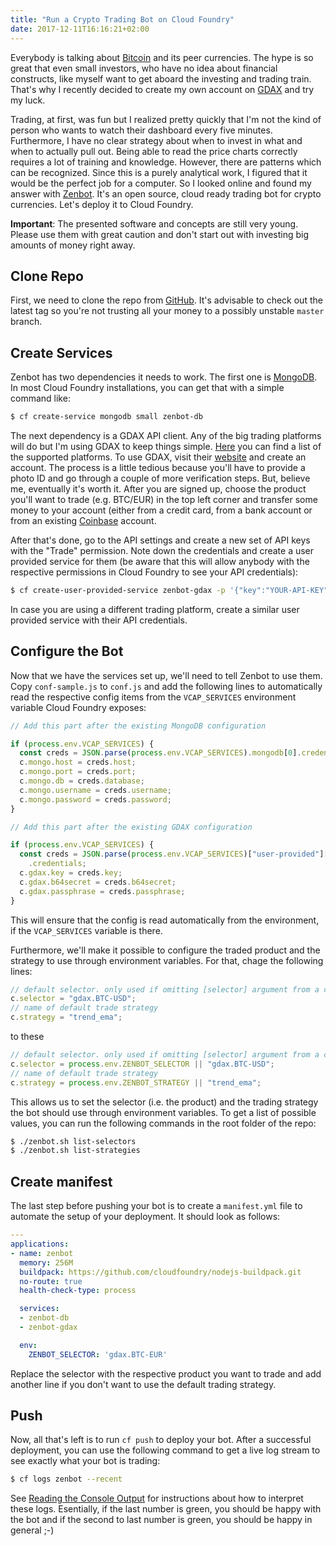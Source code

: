 ```yaml
---
title: "Run a Crypto Trading Bot on Cloud Foundry"
date: 2017-12-11T16:16:21+02:00
---
```


Everybody is talking about [Bitcoin](https://en.wikipedia.org/wiki/Bitcoin) and its peer currencies. The hype is so great that even small investors, who have no idea about financial constructs, like myself want to get aboard the investing and trading train. That's why I recently decided to create my own account on [GDAX](https://www.gdax.com/) and try my luck.

Trading, at first, was fun but I realized pretty quickly that I'm not the kind of person who wants to watch their dashboard every five minutes. Furthermore, I have no clear strategy about when to invest in what and when to actually pull out. Being able to read the price charts correctly requires a lot of training and knowledge. However, there are patterns which can be recognized. Since this is a purely analytical work, I figured that it would be the perfect job for a computer. So I looked online and found my answer with [Zenbot](https://github.com/carlos8f/zenbot). It's an open source, cloud ready trading bot for crypto currencies. Let's deploy it to Cloud Foundry.

**Important**: The presented software and concepts are still very young. Please use them with great caution and don't start out with investing big amounts of money right away.

## Clone Repo

First, we need to clone the repo from [GitHub](https://github.com/carlos8f/zenbot). It's advisable to check out the latest tag so you're not trusting all your money to a possibly unstable `master` branch.

## Create Services

Zenbot has two dependencies it needs to work. The first one is [MongoDB](https://www.mongodb.com/). In most Cloud Foundry installations, you can get that with a simple command like:

```bash
$ cf create-service mongodb small zenbot-db
```

The next dependency is a GDAX API client. Any of the big trading platforms will do but I'm using GDAX to keep things simple. [Here](https://github.com/carlos8f/zenbot#description) you can find a list of the supported platforms. To use GDAX, visit their [website](https://www.gdax.com/) and create an account. The process is a little tedious because you'll have to provide a photo ID and go through a couple of more verification steps. But, believe me, eventually it's worth it. After you are signed up, choose the product you'll want to trade (e.g. BTC/EUR) in the top left corner and transfer some money to your account (either from a credit card, from a bank account or from an existing [Coinbase](https://www.coinbase.com) account.

After that's done, go to the API settings and create a new set of API keys with the "Trade" permission. Note down the credentials and create a user provided service for them (be aware that this will allow anybody with the respective permissions in Cloud Foundry to see your API credentials):

```bash
$ cf create-user-provided-service zenbot-gdax -p '{"key":"YOUR-API-KEY","b64secret":"YOUR-API-SECRET","passphrase":"YOUR-API-PASSPHRASE"}'
```

In case you are using a different trading platform, create a similar user provided service with their API credentials.

## Configure the Bot

Now that we have the services set up, we'll need to tell Zenbot to use them. Copy `conf-sample.js` to `conf.js` and add the following lines to automatically read the respective config items from the `VCAP_SERVICES` environment variable Cloud Foundry exposes:

```javascript
// Add this part after the existing MongoDB configuration

if (process.env.VCAP_SERVICES) {
  const creds = JSON.parse(process.env.VCAP_SERVICES).mongodb[0].credentials;
  c.mongo.host = creds.host;
  c.mongo.port = creds.port;
  c.mongo.db = creds.database;
  c.mongo.username = creds.username;
  c.mongo.password = creds.password;
}
```

```javascript
// Add this part after the existing GDAX configuration

if (process.env.VCAP_SERVICES) {
  const creds = JSON.parse(process.env.VCAP_SERVICES)["user-provided"][0]
    .credentials;
  c.gdax.key = creds.key;
  c.gdax.b64secret = creds.b64secret;
  c.gdax.passphrase = creds.passphrase;
}
```

This will ensure that the config is read automatically from the environment, if the `VCAP_SERVICES` variable is there.

Furthermore, we'll make it possible to configure the traded product and the strategy to use through environment variables. For that, chage the following lines:

```javascript
// default selector. only used if omitting [selector] argument from a command.
c.selector = "gdax.BTC-USD";
// name of default trade strategy
c.strategy = "trend_ema";
```

to these

```javascript
// default selector. only used if omitting [selector] argument from a command.
c.selector = process.env.ZENBOT_SELECTOR || "gdax.BTC-USD";
// name of default trade strategy
c.strategy = process.env.ZENBOT_STRATEGY || "trend_ema";
```

This allows us to set the selector (i.e. the product) and the trading strategy the bot should use through environment variables. To get a list of possible values, you can run the following commands in the root folder of the repo:

```bash
$ ./zenbot.sh list-selectors
$ ./zenbot.sh list-strategies
```

## Create manifest

The last step before pushing your bot is to create a `manifest.yml` file to automate the setup of your deployment. It should look as follows:

```yaml
---
applications:
- name: zenbot
  memory: 256M
  buildpack: https://github.com/cloudfoundry/nodejs-buildpack.git
  no-route: true
  health-check-type: process

  services:
  - zenbot-db
  - zenbot-gdax

  env:
    ZENBOT_SELECTOR: 'gdax.BTC-EUR'
```

Replace the selector with the respective product you want to trade and add another line if you don't want to use the default trading strategy.

## Push

Now, all that's left is to run `cf push` to deploy your bot. After a successful deployment, you can use the following command to get a live log stream to see exactly what your bot is trading:

```bash
$ cf logs zenbot --recent
```

See [Reading the Console Output](https://github.com/carlos8f/zenbot#reading-the-console-output) for instructions about how to interpret these logs. Esentially, if the last number is green, you should be happy with the bot and if the second to last number is green, you should be happy in general ;-)
